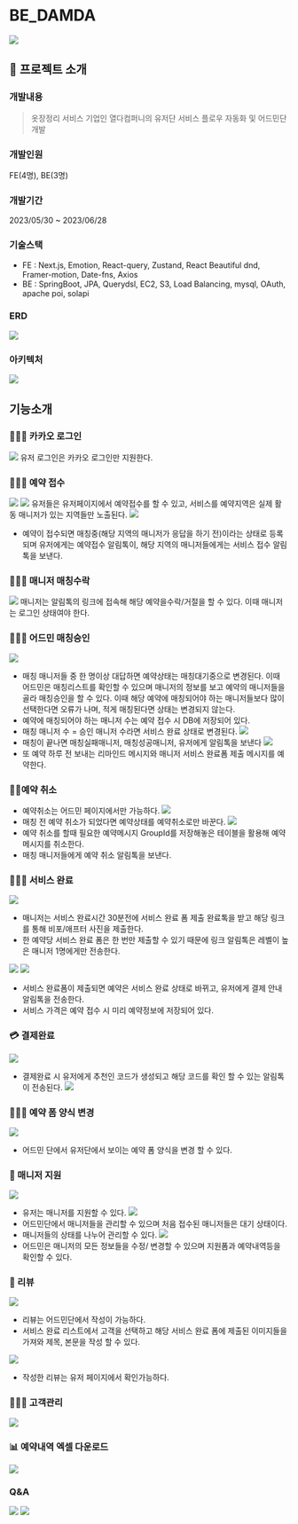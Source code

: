 # BE_DAMDA
![](https://velog.velcdn.com/images/yeeeerim_/post/3a6d51e8-0f36-429f-8666-2c3a7f1b3179/image.gif)
## 📢 프로젝트 소개
### 개발내용
> 옷장정리 서비스 기업인 열다컴퍼니의 유저단 서비스 플로우 자동화 및 어드민단 개발

### 개발인원 
FE(4명), BE(3명)
### 개발기간
2023/05/30 ~ 2023/06/28
### 기술스택 
- FE : Next.js, Emotion, React-query, Zustand, React Beautiful dnd, Framer-motion, Date-fns, Axios
- BE : SpringBoot, JPA, Querydsl, EC2, S3, Load Balancing, mysql, OAuth, apache poi, solapi
### ERD
![](https://velog.velcdn.com/images/yeeeerim_/post/1e732ed1-3c2a-48b7-a8e6-eeb2d0cbe06b/image.png)
### 아키텍처
![](https://velog.velcdn.com/images/yeeeerim_/post/cf72bc63-4144-42fc-b67d-5129ddb634ad/image.png)
    
## 기능소개

### 🙋🏻‍♀️ 카카오 로그인
![](https://velog.velcdn.com/images/yeeeerim_/post/2ac64dc4-0bd1-44a1-8adc-b1eacc21efce/image.gif)
유저 로그인은 카카오 로그인만 지원한다. 
### 🙋🏻‍♀️ 예약 접수
![](https://velog.velcdn.com/images/yeeeerim_/post/22ba63ac-8ffa-417c-9a8e-4d864ae832ba/image.gif)
![](https://velog.velcdn.com/images/yeeeerim_/post/94e44ce1-8229-4a0e-9f69-111fd1a23d90/image.gif)
 유저들은 유저페이지에서 예약접수를 할 수 있고, 서비스를 예약지역은 실제 활동 매니저가 있는 지역들만 노출된다. 
![](https://velog.velcdn.com/images/yeeeerim_/post/9571125f-ed20-40d6-a307-105205c0e262/image.png)

 - 예약이 접수되면 매칭중(해당 지역의 매니저가 응답을 하기 전)이라는 상태로 등록되며 유저에게는 예약접수 알림톡이, 해당 지역의 매니저들에게는 서비스 접수 알림톡을 보낸다. 


### 🧑🏻‍💼 매니저 매칭수락
![](https://velog.velcdn.com/images/yeeeerim_/post/58c35b80-81e1-4262-81a8-aaebbdbbc322/image.gif)
매니저는 알림톡의 링크에 접속해 해당 예약을수락/거절을 할 수 있다. 
이때 매니저는 로그인 상태여야 한다. 
### 🧑🏻‍💻 어드민 매칭승인
![](https://velog.velcdn.com/images/yeeeerim_/post/cb5ada6f-baf4-4ba2-a088-40544fad737c/image.gif)
- 매칭 매니저들 중 한 명이상 대답하면 예약상태는 매칭대기중으로 변경된다. 이때 어드민은 매칭리스트를 확인할 수 있으며 매니저의 정보를 보고 예약의 매니저들을 골라 매칭승인을 할 수 있다. 이때 해당 예약에 매칭되어야 하는 매니저들보다 많이 선택한다면 오류가 나며, 적게 매칭된다면 상태는 변경되지 않는다. 
- 예약에 매칭되어야 하는 매니저 수는 예약 접수 시 DB에 저장되어 있다. 
- 매칭 매니저 수 = 승인 매니저 수라면 서비스 완료 상태로 변경된다. 
![](https://velog.velcdn.com/images/yeeeerim_/post/8d28c6c9-0434-480e-816c-3b84c252c54b/image.png)
- 매칭이 끝나면 매칭실패매니저, 매칭성공매니저, 유저에게 알림톡을 보낸다
![](https://velog.velcdn.com/images/yeeeerim_/post/4d146b53-b025-488e-9148-ae5b1a8aed35/image.png)
- 또 예약 하루 전 보내는 리마인드 메시지와 매니저 서비스 완료폼 제출 메시지를 예약한다. 
### 🙅🏻예약 취소
- 예약취소는 어드민 페이지에서만 가능하다. 
![](https://velog.velcdn.com/images/yeeeerim_/post/a6cb265b-c472-409b-adcb-5669a43b78a6/image.png)
- 매칭 전 예약 취소가 되었다면 예약상태를 예약취소로만 바꾼다. 
![](https://velog.velcdn.com/images/yeeeerim_/post/7261ec8e-f442-4d98-ba9c-a3894bf5e0c5/image.png)
- 예약 취소를 할때 필요한 예약메시지 GroupId를 저장해놓은 테이블을 활용해 예약메시지를 취소한다. 
- 매칭 매니저들에게 예약 취소 알림톡을 보낸다. 
### 🧑🏻‍💼 서비스 완료
![](https://velog.velcdn.com/images/yeeeerim_/post/42e9fc8f-7e43-47c1-96f8-e767600e5f4c/image.gif)
- 매니저는 서비스 완료시간 30분전에 서비스 완료 폼 제출 완료톡을 받고 해당 링크를 통해 비포/애프터 사진을 제출한다. 
- 한 예약당 서비스 완료 폼은 한 번만 제출할 수 있기 때문에 링크 알림톡은 레벨이 높은 매니저 1명에게만 전송한다. 

![](https://velog.velcdn.com/images/yeeeerim_/post/dea5a4b4-a037-46a3-a77b-ff2dce5ccdec/image.gif)
![](https://velog.velcdn.com/images/yeeeerim_/post/f22cdb3a-67f5-4e39-bf89-927a6cc64a1a/image.png)
- 서비스 완료폼이 제출되면 예약은 서비스 완료 상태로 바뀌고, 유저에게 결제 안내 알림톡을 전송한다. 
- 서비스 가격은 예약 접수 시 미리 예약정보에 저장되어 있다. 
### 💳 결제완료
![](https://velog.velcdn.com/images/yeeeerim_/post/f4b6d559-6b66-493e-a2c3-36a51e074a8b/image.png)
- 결제완료 시 유저에게 추천인 코드가 생성되고 해당 코드를 확인 할 수 있는 알림톡이 전송된다. 
![](https://velog.velcdn.com/images/yeeeerim_/post/cd50d797-2e56-40d8-86f5-ea9474b0b76c/image.png)
### 👩🏻‍💻 예약 폼 양식 변경
![](https://velog.velcdn.com/images/yeeeerim_/post/eadc828c-16f8-42d6-a5c5-e975d849da35/image.gif)
- 어드민 단에서 유저단에서 보이는 예약 폼 양식을 변경 할 수 있다. 
### 📨 매니저 지원
![](https://velog.velcdn.com/images/yeeeerim_/post/68133288-70c1-4f20-97e6-a4b13bd55a5b/image.gif)
- 유저는 매니저를 지원할 수 있다. 
![](https://velog.velcdn.com/images/yeeeerim_/post/524ae71f-ca9a-4afe-86bc-68efb504d330/image.gif)
- 어드민단에서 매니저들을 관리할 수 있으며 처음 접수된 매니저들은 대기 상태이다. 
- 매니저들의 상태를 나누어 관리할 수 있다. 
![](https://velog.velcdn.com/images/yeeeerim_/post/18c6c0e8-a70e-4c15-b45a-62e3c6759cd8/image.gif)
- 어드민은 매니저의 모든 정보들을 수정/ 변경할 수 있으며 지원폼과 예약내역등을 확인할 수 있다. 

### 🌟 리뷰
![](https://velog.velcdn.com/images/yeeeerim_/post/8d1fe2e3-5196-46ff-a9ea-2e8558d3b0a2/image.gif)
- 리뷰는 어드민단에서 작성이 가능하다. 
- 서비스 완료 리스트에서 고객을 선택하고 해당 서비스 완료 폼에 제출된 이미지들을 가져와 제목, 본문을 작성 할 수 있다. 

![](https://velog.velcdn.com/images/yeeeerim_/post/0901b510-85ed-46a2-b790-ff8568126806/image.gif)
- 작성한 리뷰는 유저 페이지에서 확인가능하다. 
### 👩🏻‍💻 고객관리
![](https://velog.velcdn.com/images/yeeeerim_/post/bef2dd48-09f6-4dab-b149-9ef947754147/image.gif)

### 📊 예약내역 엑셀 다운로드
![](https://velog.velcdn.com/images/yeeeerim_/post/4a8ccd1d-066f-4055-bb6c-0a870c482d69/image.gif)

### Q&A
![](https://velog.velcdn.com/images/yeeeerim_/post/4a9662ca-1e89-4112-b56e-c6fd134fb640/image.gif)
![](https://velog.velcdn.com/images/yeeeerim_/post/0dd0a1e0-9a35-44b8-b68a-4f0409d2e687/image.gif)
